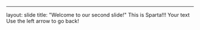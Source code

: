 
---
layout: slide
title: "Welcome to our second slide!"
This is Sparta!!!
Your text
Use the left arrow to go back!
